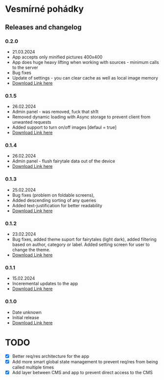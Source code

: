 # Vesmírné pohádky

## Releases and changelog

### 0.2.0

- 21.03.2024
- App accepts only minified pictures 400x400
- App does huge heavy lifting when working with sources - minimum calls to the server
- Bug fixes
- Update of settings - you can clear cache as well as local image memory
- [Download Link here](https://drive.google.com/file/d/17Nvx1wbUukgW4ale0UoDxz-LTrZFowRH/view?usp=sharing)

### 0.1.5

- 26.02.2024
- Admin panel - was removed, fuck that sh1t
- Removed dynamic loading with Async storage to prevent client from unwanted requests
- Added support to turn on/off images [defaul = true]
- [Download Link here](https://drive.google.com/file/d/1M73RX7_iFkUgH7QxRFH-2CopGLJ2zQ7J/view?usp=sharing)

### 0.1.4

- 26.02.2024
- Admin panel - flush fairytale data out of the device
- [Download Link here](https://drive.google.com/file/d/14_zyPdQ4rbJkHdPlccisRqLs6ZgCNwCT/view?usp=sharing)

### 0.1.3

- 25.02.2024
- Bug fixes (problem on foldable screens),
- Added descending sorting of any queries
- Added text-justification for better readability
- [Download Link here](https://drive.google.com/file/d/1TK1ArAswu8coxluAkk4VkmHQ2m756d1b/view?usp=drive_link)

### 0.1.2

- 23.02.2024
- Bug fixes, added theme suport for fairytales (light dark), added filtering based on author, category or label. Added setting screen for user to change the theme.
- [Download Link here](https://drive.google.com/file/d/1l-FTDnboaKJ3e-6QHoIoe8uWrwwLalfH/view?usp=sharing)

### 0.1.1

- 15.02.2024
- Inceremental updates to the app
- [Download Link here](https://drive.google.com/file/d/1zJN4F2fzuQHFC1uMJwlIJDjM9zjf-4bA/view?usp=drive_link)

### 0.1.0

- Date unknown
- Initial release
- [Download Link here](https://drive.google.com/file/d/1QJlUCBwTY-VKjMnQ8m43pm3-y_hf_u2r/view?usp=drive_link)

# TODO

- [x] Better req/res architecture for the app
- [x] Add more smart global state management to prevent req/res from being called multiple times
- [x] Add layer between CMS and app to prevent direct access to the CMS
